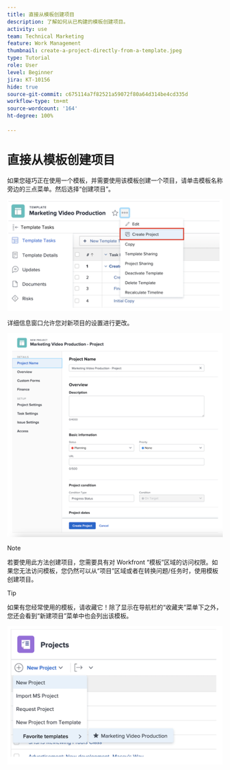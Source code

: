 ```yaml
---
title: 直接从模板创建项目
description: 了解如何从已构建的模板创建项目。
activity: use
team: Technical Marketing
feature: Work Management
thumbnail: create-a-project-directly-from-a-template.jpeg
type: Tutorial
role: User
level: Beginner
jira: KT-10156
hide: true
source-git-commit: c675114a7f82521a59072f80a64d314be4cd335d
workflow-type: tm+mt
source-wordcount: '164'
ht-degree: 100%

---
```


# 直接从模板创建项目

如果您碰巧正在使用一个模板，并需要使用该模板创建一个项目，请单击模板名称旁边的三点菜单。然后选择“创建项目”。

![菜单中的“创建项目”选项](assets/direct-template-01.png)

详细信息窗口允许您对新项目的设置进行更改。

![项目创建页面](assets/direct-template-02.png)

>[!NOTE]
>
>若要使用此方法创建项目，您需要具有对 Workfront “模板”区域的访问权限。如果您无法访问模板，您仍然可以从“项目”区域或者在转换问题/任务时，使用模板创建项目。

>[!TIP]
>
>如果有您经常使用的模板，请收藏它！除了显示在导航栏的“收藏夹”菜单下之外，您还会看到“新建项目”菜单中也会列出该模板。


![新项目收藏夹模板](assets/direct-template-03.png)
